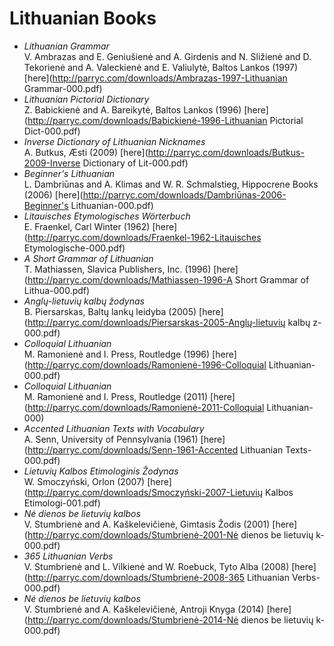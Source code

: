 # Lithuanian Books

* _Lithuanian Grammar_<br/>V. Ambrazas and E. Geniušienė and A. Girdenis and N. Sližienė and D. Tekorienė and A. Valeckienė and E. Valiulytė, Baltos Lankos (1997) [here](http://parryc.com/downloads/Ambrazas-1997-Lithuanian Grammar-000.pdf)
* _Lithuanian Pictorial Dictionary_<br/>Z. Babickienė and A. Bareikytė, Baltos Lankos (1996) [here](http://parryc.com/downloads/Babickienė-1996-Lithuanian Pictorial Dict-000.pdf)
* _Inverse Dictionary of Lithuanian Nicknames_<br/>A. Butkus, Æsti (2009) [here](http://parryc.com/downloads/Butkus-2009-Inverse Dictionary of Lit-000.pdf)
* _Beginner's Lithuanian_<br/>L. Dambriūnas and A. Klimas and W. R. Schmalstieg, Hippocrene Books (2006) [here](http://parryc.com/downloads/Dambriūnas-2006-Beginner's Lithuanian-000.pdf)
* _Litauisches Etymologisches Wörterbuch_<br/>E. Fraenkel, Carl Winter (1962) [here](http://parryc.com/downloads/Fraenkel-1962-Litauisches Etymologische-000.pdf)
* _A Short Grammar of Lithuanian_<br/>T. Mathiassen, Slavica Publishers, Inc. (1996) [here](http://parryc.com/downloads/Mathiassen-1996-A Short Grammar of Lithua-000.pdf)
* _Anglų-lietuvių kalbų žodynas_<br/>B. Piersarskas, Baltų lankų leidyba (2005) [here](http://parryc.com/downloads/Piersarskas-2005-Anglų-lietuvių kalbų z-000.pdf)
* _Colloquial Lithuanian_<br/>M. Ramonienė and I. Press, Routledge (1996) [here](http://parryc.com/downloads/Ramonienė-1996-Colloquial Lithuanian-000.pdf)
* _Colloquial Lithuanian_<br/>M. Ramonienė and I. Press, Routledge (2011) [here](http://parryc.com/downloads/Ramonienė-2011-Colloquial Lithuanian-000)
* _Accented Lithuanian Texts with Vocabulary_<br/>A. Senn, University of Pennsylvania (1961) [here](http://parryc.com/downloads/Senn-1961-Accented Lithuanian Texts-000.pdf)
* _Lietuvių Kalbos Etimologinis Žodynas_<br/>W. Smoczyński, Orlon (2007) [here](http://parryc.com/downloads/Smoczyński-2007-Lietuvių Kalbos Etimologi-001.pdf)
* _Nė dienos be lietuvių kalbos_<br/>V. Stumbrienė and A. Kaškelevičienė, Gimtasis Žodis (2001) [here](http://parryc.com/downloads/Stumbrienė-2001-Nė dienos be lietuvių k-000.pdf)
* _365 Lithuanian Verbs_<br/>V. Stumbrienė and L. Vilkienė and W. Roebuck, Tyto Alba (2008) [here](http://parryc.com/downloads/Stumbrienė-2008-365 Lithuanian Verbs-000.pdf)
* _Nė dienos be lietuvių kalbos_<br/>V. Stumbrienė and A. Kaškelevičienė, Antroji Knyga (2014) [here](http://parryc.com/downloads/Stumbrienė-2014-Nė dienos be lietuvių k-000.pdf)